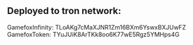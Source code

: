 ## Deployed to tron network:<br/>
GamefoxInfinity: TLoAKg7cMaXJNR1Zm16BXm6YswxBXJUwFZ<br/>
GamefoxToken: TYuJUiK8ArTKk8oo6K77wE5Rgz5YMHps4G
